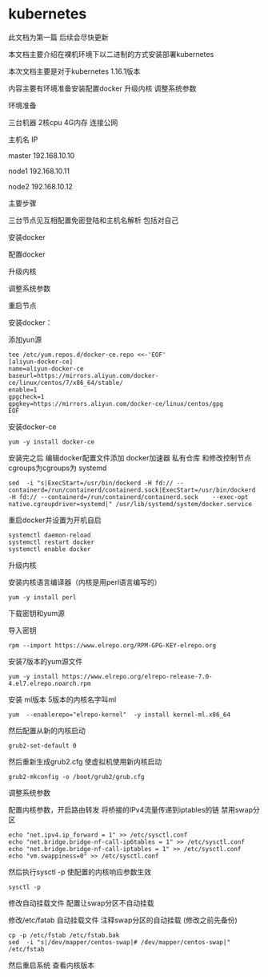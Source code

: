 ﻿# kubernetes
此文档为第一篇 后续会尽快更新

本文档主要介绍在裸机环境下以二进制的方式安装部署kubernetes

本次文档主要是对于kubernetes 1.16.1版本

内容主要有环境准备安装配置docker 升级内核 调整系统参数

环境准备

三台机器 2核cpu 4G内存  连接公网

主机名     IP     

master    192.168.10.10

node1     192.168.10.11

node2     192.168.10.12

主要步骤
  
  三台节点见互相配置免密登陆和主机名解析 包括对自己
  
  安装docker
  
  配置docker
  
  升级内核
  
  调整系统参数
   
  重启节点

安装docker：
  
  添加yun源
  
	tee /etc/yum.repos.d/docker-ce.repo <<-'EOF'
	[aliyun-docker-ce]
	name=aliyun-docker-ce
	baseurl=https://mirrors.aliyun.com/docker-ce/linux/centos/7/x86_64/stable/
	enable=1
	gpgcheck=1
	gpgkey=https://mirrors.aliyun.com/docker-ce/linux/centos/gpg
	EOF
  
  安装docker-ce
  	
	yum -y install docker-ce
  
  安装完之后 编辑docker配置文件添加 docker加速器 私有仓库 和修改控制节点cgroups为cgroups为 systemd 
  
	sed  -i "s|ExecStart=/usr/bin/dockerd -H fd:// --containerd=/run/containerd/containerd.sock|ExecStart=/usr/bin/dockerd -H fd:// --containerd=/run/containerd/containerd.sock    --exec-opt native.cgroupdriver=systemd|" /usr/lib/systemd/system/docker.service
  
  重启docker并设置为开机自启
  
	systemctl daemon-reload
	systemctl restart docker
	systemctl enable docker

升级内核
  
  安装内核语言编译器（内核是用perl语言编写的）
  
	yum -y install perl
  
  下载密钥和yum源
  
  导入密钥
  
	rpm --import https://www.elrepo.org/RPM-GPG-KEY-elrepo.org
   
  安装7版本的yum源文件
  
	yum -y install https://www.elrepo.org/elrepo-release-7.0-4.el7.elrepo.noarch.rpm
  
  安装 ml版本 5版本的内核名字叫ml
  
	yum  --enablerepo="elrepo-kernel"  -y install kernel-ml.x86_64
  
  然后配置从新的内核启动
  
	grub2-set-default 0
  
  然后重新生成grub2.cfg 使虚拟机使用新内核启动
  
	grub2-mkconfig -o /boot/grub2/grub.cfg

调整系统参数
  
  配置内核参数，开启路由转发 将桥接的IPv4流量传递到iptables的链  禁用swap分区
  
	echo "net.ipv4.ip_forward = 1" >> /etc/sysctl.conf
	echo "net.bridge.bridge-nf-call-ip6tables = 1" >> /etc/sysctl.conf
	echo "net.bridge.bridge-nf-call-iptables = 1" >> /etc/sysctl.conf    
	echo "vm.swappiness=0" >> /etc/sysctl.conf
  
  然后执行sysctl -p 使配置的内核响应参数生效
  
	sysctl -p
  
  修改自动挂载文件 配置让swap分区不自动挂载
  
  修改/etc/fatab 自动挂载文件  注释swap分区的自动挂载 (修改之前先备份)
  
	cp -p /etc/fstab /etc/fstab.bak
	sed  -i "s|/dev/mapper/centos-swap|# /dev/mapper/centos-swap|" /etc/fstab

然后重启系统 查看内核版本
